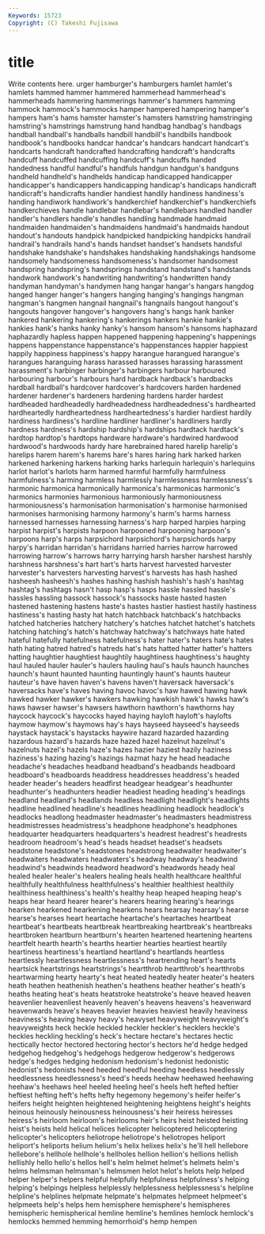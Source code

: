 ```yaml
---
Keywords: 15723 
Copyright: (C) Takeshi Fujisawa
---
```


# title

Write contents here.
urger hamburger's hamburgers hamlet hamlet's hamlets hammed hammer hammered
hammerhead hammerhead's hammerheads hammering hammerings hammer's hammers hamming hammock hammock's
hammocks hamper hampered hampering hamper's hampers ham's hams hamster hamster's
hamsters hamstring hamstringing hamstring's hamstrings hamstrung hand handbag handbag's handbags
handball handball's handballs handbill handbill's handbills handbook handbook's handbooks handcar
handcar's handcars handcart handcart's handcarts handcraft handcrafted handcrafting handcraft's handcrafts
handcuff handcuffed handcuffing handcuff's handcuffs handed handedness handful handful's handfuls
handgun handgun's handguns handheld handheld's handhelds handicap handicapped handicapper handicapper's
handicappers handicapping handicap's handicaps handicraft handicraft's handicrafts handier handiest handily
handiness handiness's handing handiwork handiwork's handkerchief handkerchief's handkerchiefs handkerchieves handle
handlebar handlebar's handlebars handled handler handler's handlers handle's handles handling
handmade handmaid handmaiden handmaiden's handmaidens handmaid's handmaids handout handout's handouts
handpick handpicked handpicking handpicks handrail handrail's handrails hand's hands handset
handset's handsets handsful handshake handshake's handshakes handshaking handshakings handsome handsomely
handsomeness handsomeness's handsomer handsomest handspring handspring's handsprings handstand handstand's handstands
handwork handwork's handwriting handwriting's handwritten handy handyman handyman's handymen hang
hangar hangar's hangars hangdog hanged hanger hanger's hangers hanging hanging's
hangings hangman hangman's hangmen hangnail hangnail's hangnails hangout hangout's hangouts
hangover hangover's hangovers hang's hangs hank hanker hankered hankering hankering's
hankerings hankers hankie hankie's hankies hank's hanks hanky hanky's hansom
hansom's hansoms haphazard haphazardly hapless happen happened happening happening's happenings
happens happenstance happenstance's happenstances happier happiest happily happiness happiness's happy
harangue harangued harangue's harangues haranguing harass harassed harasses harassing harassment
harassment's harbinger harbinger's harbingers harbour harboured harbouring harbour's harbours hard
hardback hardback's hardbacks hardball hardball's hardcover hardcover's hardcovers harden hardened
hardener hardener's hardeners hardening hardens harder hardest hardheaded hardheadedly hardheadedness
hardheadedness's hardhearted hardheartedly hardheartedness hardheartedness's hardier hardiest hardily hardiness hardiness's
hardline hardliner hardliner's hardliners hardly hardness hardness's hardship hardship's hardships
hardtack hardtack's hardtop hardtop's hardtops hardware hardware's hardwired hardwood hardwood's
hardwoods hardy hare harebrained hared harelip harelip's harelips harem harem's
harems hare's hares haring hark harked harken harkened harkening harkens
harking harks harlequin harlequin's harlequins harlot harlot's harlots harm harmed
harmful harmfully harmfulness harmfulness's harming harmless harmlessly harmlessness harmlessness's harmonic
harmonica harmonically harmonica's harmonicas harmonic's harmonics harmonies harmonious harmoniously harmoniousness
harmoniousness's harmonisation harmonisation's harmonise harmonised harmonises harmonising harmony harmony's harm's
harms harness harnessed harnesses harnessing harness's harp harped harpies harping
harpist harpist's harpists harpoon harpooned harpooning harpoon's harpoons harp's harps
harpsichord harpsichord's harpsichords harpy harpy's harridan harridan's harridans harried harries
harrow harrowed harrowing harrow's harrows harry harrying harsh harsher harshest
harshly harshness harshness's hart hart's harts harvest harvested harvester harvester's
harvesters harvesting harvest's harvests has hash hashed hasheesh hasheesh's hashes
hashing hashish hashish's hash's hashtag hashtag's hashtags hasn't hasp hasp's
hasps hassle hassled hassle's hassles hassling hassock hassock's hassocks haste
hasted hasten hastened hastening hastens haste's hastes hastier hastiest hastily
hastiness hastiness's hasting hasty hat hatch hatchback hatchback's hatchbacks hatched
hatcheries hatchery hatchery's hatches hatchet hatchet's hatchets hatching hatching's hatch's
hatchway hatchway's hatchways hate hated hateful hatefully hatefulness hatefulness's hater
hater's haters hate's hates hath hating hatred hatred's hatreds hat's
hats hatted hatter hatter's hatters hatting haughtier haughtiest haughtily haughtiness
haughtiness's haughty haul hauled hauler hauler's haulers hauling haul's hauls
haunch haunches haunch's haunt haunted haunting hauntingly haunt's haunts hauteur
hauteur's have haven haven's havens haven't haversack haversack's haversacks have's
haves having havoc havoc's haw hawed hawing hawk hawked hawker
hawker's hawkers hawking hawkish hawk's hawks haw's haws hawser hawser's
hawsers hawthorn hawthorn's hawthorns hay haycock haycock's haycocks hayed haying
hayloft hayloft's haylofts haymow haymow's haymows hay's hays hayseed hayseed's
hayseeds haystack haystack's haystacks haywire hazard hazarded hazarding hazardous hazard's
hazards haze hazed hazel hazelnut hazelnut's hazelnuts hazel's hazels haze's
hazes hazier haziest hazily haziness haziness's hazing hazing's hazings hazmat
hazy he head headache headache's headaches headband headband's headbands headboard
headboard's headboards headdress headdresses headdress's headed header header's headers headfirst
headgear headgear's headhunter headhunter's headhunters headier headiest heading heading's headings
headland headland's headlands headless headlight headlight's headlights headline headlined headline's
headlines headlining headlock headlock's headlocks headlong headmaster headmaster's headmasters headmistress
headmistresses headmistress's headphone headphone's headphones headquarter headquarters headquarters's headrest headrest's
headrests headroom headroom's head's heads headset headset's headsets headstone headstone's
headstones headstrong headwaiter headwaiter's headwaiters headwaters headwaters's headway headway's headwind
headwind's headwinds headword headword's headwords heady heal healed healer healer's
healers healing heals health healthcare healthful healthfully healthfulness healthfulness's healthier
healthiest healthily healthiness healthiness's health's healthy heap heaped heaping heap's
heaps hear heard hearer hearer's hearers hearing hearing's hearings hearken
hearkened hearkening hearkens hears hearsay hearsay's hearse hearse's hearses heart
heartache heartache's heartaches heartbeat heartbeat's heartbeats heartbreak heartbreaking heartbreak's heartbreaks
heartbroken heartburn heartburn's hearten heartened heartening heartens heartfelt hearth hearth's
hearths heartier hearties heartiest heartily heartiness heartiness's heartland heartland's heartlands
heartless heartlessly heartlessness heartlessness's heartrending heart's hearts heartsick heartstrings heartstrings's
heartthrob heartthrob's heartthrobs heartwarming hearty hearty's heat heated heatedly heater
heater's heaters heath heathen heathenish heathen's heathens heather heather's heath's
heaths heating heat's heats heatstroke heatstroke's heave heaved heaven heavenlier
heavenliest heavenly heaven's heavens heavens's heavenward heavenwards heave's heaves heavier
heavies heaviest heavily heaviness heaviness's heaving heavy heavy's heavyset heavyweight
heavyweight's heavyweights heck heckle heckled heckler heckler's hecklers heckle's heckles
heckling heckling's heck's hectare hectare's hectares hectic hectically hector hectored
hectoring hector's hectors he'd hedge hedged hedgehog hedgehog's hedgehogs hedgerow
hedgerow's hedgerows hedge's hedges hedging hedonism hedonism's hedonist hedonistic hedonist's
hedonists heed heeded heedful heeding heedless heedlessly heedlessness heedlessness's heed's
heeds heehaw heehawed heehawing heehaw's heehaws heel heeled heeling heel's
heels heft hefted heftier heftiest hefting heft's hefts hefty hegemony
hegemony's heifer heifer's heifers height heighten heightened heightening heightens height's
heights heinous heinously heinousness heinousness's heir heiress heiresses heiress's heirloom
heirloom's heirlooms heir's heirs heist heisted heisting heist's heists held
helical helices helicopter helicoptered helicoptering helicopter's helicopters heliotrope heliotrope's heliotropes
heliport heliport's heliports helium helium's helix helixes helix's he'll hell
hellebore hellebore's hellhole hellhole's hellholes hellion hellion's hellions hellish hellishly
hello hello's hellos hell's helm helmet helmet's helmets helm's helms
helmsman helmsman's helmsmen helot helot's helots help helped helper helper's
helpers helpful helpfully helpfulness helpfulness's helping helping's helpings helpless helplessly
helplessness helplessness's helpline helpline's helplines helpmate helpmate's helpmates helpmeet helpmeet's
helpmeets help's helps hem hemisphere hemisphere's hemispheres hemispheric hemispherical hemline
hemline's hemlines hemlock hemlock's hemlocks hemmed hemming hemorrhoid's hemp hempen
